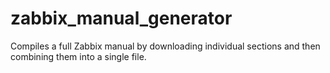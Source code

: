 # zabbix_manual_generator
Compiles a full Zabbix manual by downloading individual sections and then combining them into a single file. 
